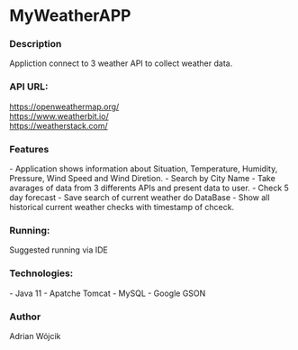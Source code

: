 <h1>MyWeatherAPP</h1>

<h3>Description</h3>
Appliction connect to 3 weather API to collect weather data.

<h3>API URL:</h3>

https://openweathermap.org/ \
https://www.weatherbit.io/ \
https://weatherstack.com/ 



<h3>Features</h3>
- Application shows information about Situation, Temperature, Humidity, Pressure, Wind Speed and Wind Diretion. 
- Search by City Name 
- Take avarages of data from 3 differents APIs and present data to user.
- Check 5 day forecast
- Save search of current weather do DataBase
- Show all historical current weather checks with timestamp of chceck. 

<h3>Running:</h3>
Suggested running via IDE 


<h3>Technologies:</h3>
- Java 11
- Apatche Tomcat
- MySQL
- Google GSON


<h3>Author</h3>
Adrian Wójcik
